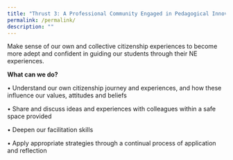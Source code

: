 ```yaml
---
title: "Thrust 3: A Professional Community Engaged in Pedagogical Innovation"
permalink: /permalink/
description: ""
---
```

Make sense of our own and collective citizenship experiences to become more adept and confident in guiding our students through their NE experiences.

**What can we do?**

• Understand our own citizenship journey and experiences, and how these influence our values, attitudes and beliefs

• Share and discuss ideas and experiences with colleagues within a safe space provided

• Deepen our facilitation skills

• Apply appropriate strategies through a continual process of application and reflection